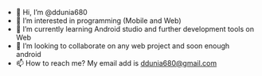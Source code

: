 - 👋 Hi, I’m @ddunia680
- 👀 I’m interested in programming (Mobile and Web)
- 🌱 I’m currently learning Android studio and further development tools on Web
- 💞️ I’m looking to collaborate on any web project and soon enough android 
- 📫 How to reach me? My email add is ddunia680@gmail.com

<!---
ddunia680/ddunia680 is a ✨ special ✨ repository because its `README.md` (this file) appears on your GitHub profile.
You can click the Preview link to take a look at your changes.
--->
